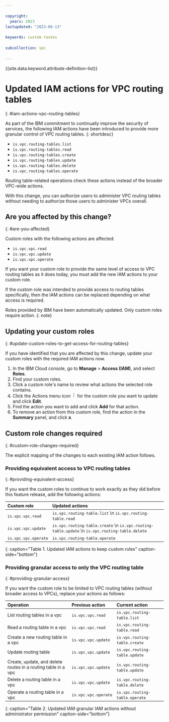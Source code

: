 ```yaml
---

copyright:
  years: 2023
lastupdated: "2023-06-13"

keywords: custom routes

subcollection: vpc

---
```


{{site.data.keyword.attribute-definition-list}}


# Updated IAM actions for VPC routing tables
{: #iam-actions-vpc-routing-tables}

As part of the IBM commitment to continually improve the security of services, the following IAM actions have been introduced to provide more granular control of VPC routing tables.
{: shortdesc}

- `is.vpc.routing-tables.list`
- `is.vpc.routing-tables.read`
- `is.vpc.routing-tables.create`
- `is.vpc.routing-tables.update`
- `is.vpc.routing-tables.delete`
- `is.vpc.routing-tables.operate`

Routing table-related operations check these actions instead of the broader VPC-wide actions. 

With this change, you can authorize users to administer VPC routing tables without needing to authorize those users to administer VPCs overall.

## Are you affected by this change?
{: #are-you-affected}

Custom roles with the following actions are affected:

- `is.vpc.vpc.read`
- `is.vpc.vpc.update`
- `is.vpc.vpc.operate`

If you want your custom role to provide the same level of access to VPC routing tables as it does today, you must add the new IAM actions to your custom role.

If the custom role was intended to provide access to routing tables specifically, then the IAM actions can be replaced depending on what access is required.

Roles provided by IBM have been automatically updated. Only custom roles require action.
{: note}

## Updating your custom roles
{: #update-custom-roles-to-get-access-for-routing-tables}

If you have identified that you are affected by this change, update your custom roles with the required IAM actions now.  

1. In the IBM Cloud console, go to **Manage** > **Access (IAM)**, and select **Roles**.
2. Find your custom roles.
3. Click a custom role's name to review what actions the selected role contains.
4. Click the Actions menu icon ![Actions menu](images/overflow.png) for the custom role you want to update and click **Edit**.
5. Find the action you want to add and click **Add** for that action.
6. To remove an action from this custom role, find the action in the **Summary** panel, and click **x**.

## Custom role changes required
{: #custom-role-changes-required}

The explicit mapping of the changes to each existing IAM action follows.

### Providing equivalent access to VPC routing tables
{: #providing-equivalent-access}

If you want the custom roles to continue to work exactly as they did before this feature release, add the following actions:

|Custom role|Updated actions|
|:----------|:----------|
|`is.vpc.vpc.read`|`is.vpc.routing-table.list`  \n `is.vpc.routing-table.read`|
|`is.vpc.vpc.update`|`is.vpc.routing-table.create`  \n `is.vpc.routing-table.update`  \n `is.vpc.routing-table.delete`|
|`is.vpc.vpc.operate`|`is.vpc.routing-table.operate`|
{: caption="Table 1. Updated IAM actions to keep custom roles" caption-side="bottom"}

### Providing granular access to only the VPC routing table
{: #providing-granular-access}

If you want the custom role to be limited to VPC routing tables (without broader access to VPCs), replace your actions as follows:

|Operation|Previous action|Current action|
|:--------|:--------------|:---------|
|List routing tables in a vpc|`is.vpc.vpc.read`|`is.vpc.routing-table.list`|
|Read a routing table in a vpc|`is.vpc.vpc.read` |`is.vpc.routing-table.read`|
|Create a new routing table in a vpc|`is.vpc.vpc.update` |`is.vpc.routing-table.create`|
|Update routing table|`is.vpc.vpc.update` |`is.vpc.routing-table.update`|
|Create, update, and delete routes in a routing table in a vpc|`is.vpc.vpc.update` |`is.vpc.routing-table.update`|
|Delete a routing table in a vpc|`is.vpc.vpc.update`|`is.vpc.routing-table.delete`|
|Operate a routing table in a vpc|`is.vpc.vpc.operate` |`is.vpc.routing-table.operate`|
{: caption="Table 2. Updated IAM granular IAM actions without administrator permission" caption-side="bottom"}
